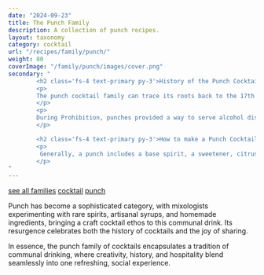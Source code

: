 ```yaml
---
date: "2024-09-23"
title: The Punch Family
description: A collection of punch recipes.
layout: taxonomy
category: cocktail
url: "/recipes/family/punch/"
weight: 80
coverImage: "/family/punch/images/cover.png"
secondary: "
        <h2 class='fs-4 text-primary py-3'>History of the Punch Cocktail Family</h2>
        <p>
        The punch cocktail family can trace its roots back to the 17th century, originating in India as 'paantsch', a word from Hindi meaning 'five', which referred to the five original ingredients: spirit, sugar, lemon, water, and tea or spices. British sailors and traders brought this concoction back to England, where it evolved into a communal drink served at social gatherings.
        </p>
        <p>
        During Prohibition, punches provided a way to serve alcohol discreetly, often with fruit juices or sodas to mask the taste of inferior spirits.
        </p>

        <h2 class='fs-4 text-primary py-3'>How to make a Punch Cocktail</h2>
        <p>
         Generally, a punch includes a base spirit, a sweetener, citrus or tart component, water or a non-alcoholic mixer, and often a spice or aromatic element. Modern punches might also include fruit or vegetable juices, tea, or wine.
        </p>
"
---
```



<a href="/recipes/family/" class="badge bg-success text-light text-decoration-none">see all families</a> 
<a href="/recipes/category/cocktail/" class="badge text-bg-primary text-decoration-none">cocktail</a> 
<a href="/recipes/family/punch/" class="badge text-bg-info text-decoration-none">punch</a>

Punch has become a sophisticated category, with mixologists experimenting with rare spirits, artisanal syrups, and homemade ingredients, bringing a craft cocktail ethos to this communal drink. Its resurgence celebrates both the history of cocktails and the joy of sharing.

In essence, the punch family of cocktails encapsulates a tradition of communal drinking, where creativity, history, and hospitality blend seamlessly into one refreshing, social experience.